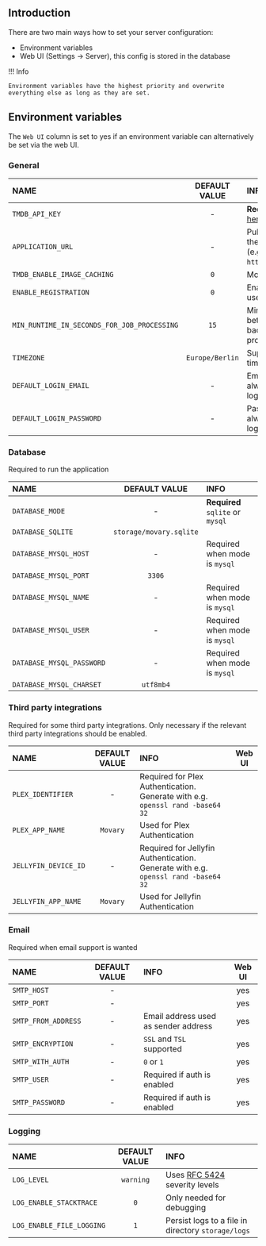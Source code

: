 ## Introduction

There are two main ways how to set your server configuration:

- Environment variables
- Web UI (Settings -> Server), this config is stored in the database

!!! Info

    Environment variables have the highest priority and overwrite everything else as long as they are set.

## Environment variables

The `Web UI` column is set to yes if an environment variable can alternatively be set via the web UI.

### General

| NAME                                        |  DEFAULT VALUE  | INFO                                                                    | Web UI |
|:--------------------------------------------|:---------------:|:------------------------------------------------------------------------|:------:|
| `TMDB_API_KEY`                              |        -        | **Required** (get key [here](https://www.themoviedb.org/settings/api))  |  yes   |
| `APPLICATION_URL`                           |        -        | Public base url of the application (e.g. `htttp://localhost`)           |  yes   |
| `TMDB_ENABLE_IMAGE_CACHING`                 |       `0`       | More info [here](features/tmdb-data.md#image-cache)                     |        |
| `ENABLE_REGISTRATION`                       |       `0`       | Enables public user registration                                        |        |
| `MIN_RUNTIME_IN_SECONDS_FOR_JOB_PROCESSING` |      `15`       | Minimum time between background jobs processing                         |        |
| `TIMEZONE`                                  | `Europe/Berlin` | Supported timezones [here](https://www.php.net/manual/en/timezones.php) |        |
| `DEFAULT_LOGIN_EMAIL`                       |        -        | Email address to always autofill on login page                          |        |
| `DEFAULT_LOGIN_PASSWORD`                    |        -        | Password to always autofill on login page                               |        |

### Database

Required to run the application

| NAME                      |      DEFAULT VALUE      | INFO                             |
|:--------------------------|:-----------------------:|:---------------------------------|
| `DATABASE_MODE`           |            -            | **Required** `sqlite` or `mysql` |
| `DATABASE_SQLITE`         | `storage/movary.sqlite` |                                  |
| `DATABASE_MYSQL_HOST`     |            -            | Required when mode is `mysql`    |
| `DATABASE_MYSQL_PORT`     |         `3306`          |                                  |
| `DATABASE_MYSQL_NAME`     |            -            | Required when mode is `mysql`    |
| `DATABASE_MYSQL_USER`     |            -            | Required when mode is `mysql`    |
| `DATABASE_MYSQL_PASSWORD` |            -            | Required when mode is `mysql`    |
| `DATABASE_MYSQL_CHARSET`  |        `utf8mb4`        |                                  |

### Third party integrations

Required for some third party integrations. Only necessary if the relevant third party integrations should be enabled.

| NAME                 | DEFAULT VALUE | INFO                                                                               | Web UI |
|:---------------------|:-------------:|:-----------------------------------------------------------------------------------|:------:|
| `PLEX_IDENTIFIER`    |       -       | Required for Plex Authentication. Generate with e.g. `openssl rand -base64 32`     |        |
| `PLEX_APP_NAME`      |   `Movary`    | Used for Plex Authentication                                                       |        |
| `JELLYFIN_DEVICE_ID` |       -       | Required for Jellyfin Authentication. Generate with e.g. `openssl rand -base64 32` |        |
| `JELLYFIN_APP_NAME`  |   `Movary`    | Used for Jellyfin Authentication                                                   |        |

### Email

Required when email support is wanted

| NAME                | DEFAULT VALUE | INFO                                 | Web UI |
|:--------------------|:-------------:|:-------------------------------------|:------:|
| `SMTP_HOST`         |       -       |                                      |  yes   |
| `SMTP_PORT`         |       -       |                                      |  yes   |
| `SMTP_FROM_ADDRESS` |       -       | Email address used as sender address |  yes   |
| `SMTP_ENCRYPTION`   |       -       | `SSL` and `TSL` supported            |  yes   |
| `SMTP_WITH_AUTH`    |       -       | `0` or `1`                           |  yes   |
| `SMTP_USER`         |       -       | Required if auth is enabled          |  yes   |
| `SMTP_PASSWORD`     |       -       | Required if auth is enabled          |  yes   |

### Logging

| NAME                      | DEFAULT VALUE | INFO                                                                           |
|:--------------------------|:-------------:|:-------------------------------------------------------------------------------|
| `LOG_LEVEL`               |   `warning`   | Uses [RFC 5424](https://datatracker.ietf.org/doc/html/rfc5424) severity levels |
| `LOG_ENABLE_STACKTRACE`   |      `0`      | Only needed for debugging                                                      |
| `LOG_ENABLE_FILE_LOGGING` |      `1`      | Persist logs to a file in directory `storage/logs`                             |
